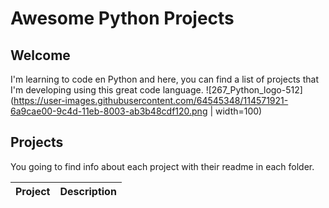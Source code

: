 # Awesome Python Projects
## Welcome
I'm learning to code en Python and here, you can find a list of projects that I'm developing using this great code language. ![267_Python_logo-512](https://user-images.githubusercontent.com/64545348/114571921-6a9cae00-9c4d-11eb-8003-ab3b48cdf120.png | width=100)


## Projects
You going to find info about each project with their readme in each folder. 

| Project    | Description |
|----------------------|-------------|
